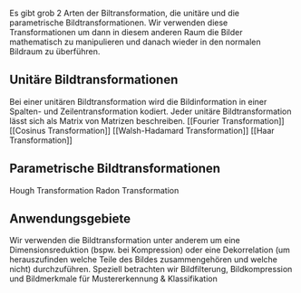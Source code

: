 Es gibt grob 2 Arten der Biltransformation, die unitäre und die parametrische Bildtransformationen. Wir verwenden diese Transformationen um dann in diesem anderen Raum die Bilder mathematisch zu manipulieren und danach wieder in den normalen Bildraum zu überführen.
## Unitäre Bildtransformationen
Bei einer unitären Bildtransformation wird die Bildinformation in einer Spalten- und Zeilentransformation kodiert.
Jeder unitäre Bildtransformation lässt sich als Matrix von Matrizen beschreiben.
[[Fourier Transformation]]
[[Cosinus Transformation]]
[[Walsh-Hadamard Transformation]]
[[Haar Transformation]]
## Parametrische Bildtransformationen
Hough Transformation
Radon Transformation

## Anwendungsgebiete
Wir verwenden die Bildtransformation unter anderem um eine Dimensionsreduktion (bspw. bei Kompression) oder eine Dekorrelation (um herauszufinden welche Teile des Bildes zusammengehören und welche nicht) durchzuführen.
Speziell betrachten wir Bildfilterung, Bildkompression und Bildmerkmale für Mustererkennung & Klassifikation